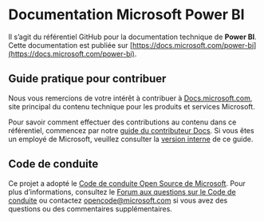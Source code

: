 # <a name="microsoft-power-bi-documentation"></a>Documentation Microsoft Power BI

Il s’agit du référentiel GitHub pour la documentation technique de **Power BI**. Cette documentation est publiée sur [https://docs.microsoft.com/power-bi](https://docs.microsoft.com/power-bi).

## <a name="how-to-contribute"></a>Guide pratique pour contribuer

Nous vous remercions de votre intérêt à contribuer à [Docs.microsoft.com](https://docs.microsoft.com/), site principal du contenu technique pour les produits et services Microsoft.

Pour savoir comment effectuer des contributions au contenu dans ce référentiel, commencez par notre [guide du contributeur Docs](https://docs.microsoft.com/contribute). Si vous êtes un employé de Microsoft, veuillez consulter la [version interne](https://aka.ms/docsguidescontribute) de ce guide.

## <a name="code-of-conduct"></a>Code de conduite

Ce projet a adopté le [Code de conduite Open Source de Microsoft](https://opensource.microsoft.com/codeofconduct/). Pour plus d’informations, consultez le [Forum aux questions sur le Code de conduite](https://opensource.microsoft.com/codeofconduct/faq/) ou contactez [opencode@microsoft.com](mailto:opencode@microsoft.com) si vous avez des questions ou des commentaires supplémentaires.